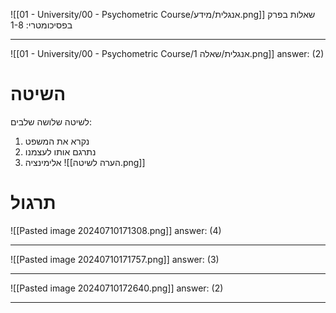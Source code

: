 ![[01 - University/00 - Psychometric Course/אנגלית/מידע.png]]
שאלות בפרק בפסיכומטרי: 1-8
***
![[01 - University/00 - Psychometric Course/אנגלית/שאלה 1.png]]
answer: (2)
# השיטה
לשיטה שלושה שלבים:
1. נקרא את המשפט
2. נתרגם אותו לעצמנו
3. אלימינציה
![[הערה לשיטה.png]]
# תרגול
![[Pasted image 20240710171308.png]]
answer: (4)
***
![[Pasted image 20240710171757.png]]
answer: (3)
***
![[Pasted image 20240710172640.png]]
answer: (2)
***
